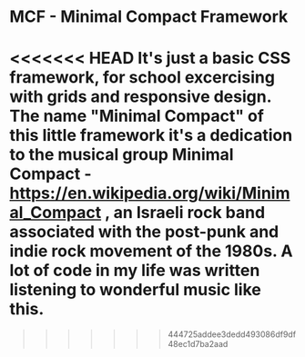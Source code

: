 # MCF - Minimal Compact Framework
<<<<<<< HEAD
It's just a basic CSS framework, for school excercising with grids and responsive design. The name "Minimal Compact" of this little framework it's a dedication to the musical group Minimal Compact - https://en.wikipedia.org/wiki/Minimal_Compact , an Israeli rock band associated with the post-punk and indie rock movement of the 1980s. A lot of code in my life was written listening to wonderful music like this.
=======
>>>>>>> 444725addee3dedd493086df9df48ec1d7ba2aad
